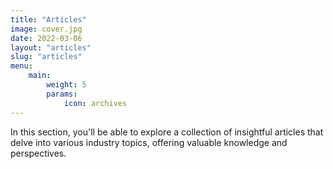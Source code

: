 ```yaml
---
title: "Articles"
image: cover.jpg
date: 2022-03-06
layout: "articles"
slug: "articles"
menu:
    main:
        weight: 5
        params: 
            icon: archives
---
```


In this section, you'll be able to explore a collection of insightful articles that delve into various industry topics, offering valuable knowledge and perspectives.